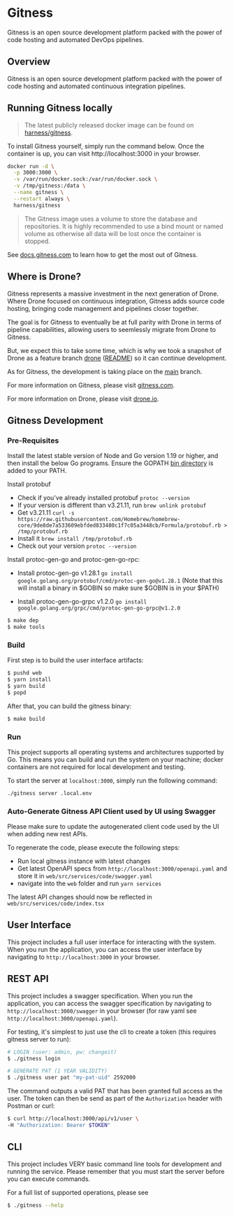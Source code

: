 # Gitness
Gitness is an open source development platform packed with the power of code hosting and automated DevOps pipelines.

## Overview
Gitness is an open source development platform packed with the power of code hosting and automated continuous integration pipelines.

## Running Gitness locally
> The latest publicly released docker image can be found on [harness/gitness](https://hub.docker.com/r/harness/gitness).

To install Gitness yourself, simply run the command below. Once the container is up, you can visit http://localhost:3000 in your browser.

```bash
docker run -d \
  -p 3000:3000 \
  -v /var/run/docker.sock:/var/run/docker.sock \
  -v /tmp/gitness:/data \
  --name gitness \
  --restart always \
  harness/gitness
```
> The Gitness image uses a volume to store the database and repositories. It is highly recommended to use a bind mount or named volume as otherwise all data will be lost once the container is stopped.

See [docs.gitness.com](https://docs.gitness.com) to learn how to get the most out of Gitness.

## Where is Drone?

Gitness represents a massive investment in the next generation of Drone. Where Drone focused on continuous integration, Gitness adds source code hosting, bringing code management and pipelines closer together.

The goal is for Gitness to eventually be at full parity with Drone in terms of pipeline capabilities, allowing users to seemlessly migrate from Drone to Gitness.

But, we expect this to take some time, which is why we took a snapshot of Drone as a feature branch [drone](https://github.com/harness/gitness/tree/drone) ([README](https://github.com/harness/gitness/blob/drone/.github/readme.md)) so it can continue development.

As for Gitness, the development is taking place on the [main](https://github.com/harness/gitness/tree/main) branch.

For more information on Gitness, please visit [gitness.com](https://gitness.com/).

For more information on Drone, please visit [drone.io](https://www.drone.io/).

## Gitness Development
### Pre-Requisites

Install the latest stable version of Node and Go version 1.19 or higher, and then install the below Go programs. Ensure the GOPATH [bin directory](https://go.dev/doc/gopath_code#GOPATH) is added to your PATH.

Install protobuf
- Check if you've already installed protobuf ```protoc --version```
- If your version is different than v3.21.11, run ```brew unlink protobuf```
- Get v3.21.11 ```curl -s https://raw.githubusercontent.com/Homebrew/homebrew-core/9de8de7a533609ebfded833480c1f7c05a3448cb/Formula/protobuf.rb > /tmp/protobuf.rb```
- Install it ```brew install /tmp/protobuf.rb```
- Check out your version ```protoc --version```

Install protoc-gen-go and protoc-gen-go-rpc:

- Install protoc-gen-go v1.28.1 ```go install google.golang.org/protobuf/cmd/protoc-gen-go@v1.28.1```
(Note that this will install a binary in $GOBIN so make sure $GOBIN is in your $PATH)

- Install protoc-gen-go-grpc v1.2.0 ```go install google.golang.org/grpc/cmd/protoc-gen-go-grpc@v1.2.0```

```bash
$ make dep
$ make tools
```

### Build

First step is to build the user interface artifacts:

```bash
$ pushd web
$ yarn install
$ yarn build
$ popd
```

After that, you can build the gitness binary:

```bash
$ make build
```

### Run

This project supports all operating systems and architectures supported by Go.  This means you can build and run the system on your machine; docker containers are not required for local development and testing.

To start the server at `localhost:3000`, simply run the following command:

```bash
./gitness server .local.env
```

### Auto-Generate Gitness API Client used by UI using Swagger
Please make sure to update the autogenerated client code used by the UI when adding new rest APIs.

To regenerate the code, please execute the following steps:
- Run local gitness instance with latest changes
- Get latest OpenAPI specs from `http://localhost:3000/openapi.yaml` and store it in `web/src/services/code/swagger.yaml`
- navigate into the `web` folder and run `yarn services`

The latest API changes should now be reflected in `web/src/services/code/index.tsx`


## User Interface

This project includes a full user interface for interacting with the system. When you run the application, you can access the user interface by navigating to `http://localhost:3000` in your browser.

## REST API

This project includes a swagger specification. When you run the application, you can access the swagger specification by navigating to `http://localhost:3000/swagger` in your browser (for raw yaml see `http://localhost:3000/openapi.yaml`).


For testing, it's simplest to just use the cli to create a token (this requires gitness server to run):
```bash
# LOGIN (user: admin, pw: changeit)
$ ./gitness login

# GENERATE PAT (1 YEAR VALIDITY)
$ ./gitness user pat "my-pat-uid" 2592000
```

The command outputs a valid PAT that has been granted full access as the user.
The token can then be send as part of the `Authorization` header with Postman or curl:

```bash
$ curl http://localhost:3000/api/v1/user \
-H "Authorization: Bearer $TOKEN"
```


## CLI
This project includes VERY basic command line tools for development and running the service. Please remember that you must start the server before you can execute commands.

For a full list of supported operations, please see
```bash
$ ./gitness --help
```